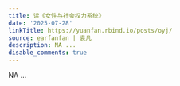 ```yaml
---
title: 读《女性与社会权力系统》
date: '2025-07-28'
linkTitle: https://yuanfan.rbind.io/posts/oyj/
source: earfanfan | 袁凡
description: NA ...
disable_comments: true
---
```

NA ...